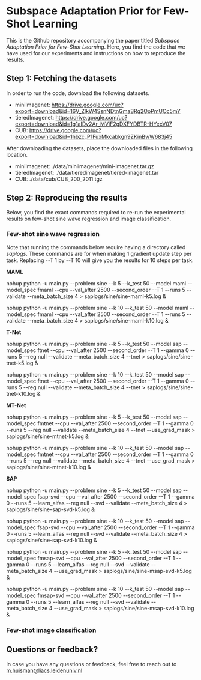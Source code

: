 # Subspace Adaptation Prior for Few-Shot Learning

This is the Github repository accompanying the paper titled *Subspace Adaptation Prior for Few-Shot Learning*. Here, you find the code that we have used for our experiments and instructions on how to reproduce the results. 


## Step 1: Fetching the datasets

In order to run the code, download the following datasets. 
- miniImagenet: https://drive.google.com/uc?export=download&id=16V_ZlkW4SsnNDtnGmaBRq2OoPmUOc5mY
- tieredImagenet: https://drive.google.com/uc?export=download&id=1g1aIDy2Ar_MViF2gDXFYDBTR-HYecV07
- CUB: https://drive.google.com/uc?export=download&id=1hbzc_P1FuxMkcabkgn9ZKinBwW683j45

After downloading the datasets, place the downloaded files in the following location. 
- miniImagenet: ./data/miniimagenet/mini-imagenet.tar.gz
- tieredImagenet: ./data/tieredimagenet/tiered-imagenet.tar
- CUB: ./data/cub/CUB_200_2011.tgz

## Step 2: Reproducing the results

Below, you find the exact commands required to re-run the experimental results on few-shot sine wave regression and image classification. 

### Few-shot sine wave regression

Note that running the commands below require having a directory called *saplogs*. These commands are for when making 1 gradient update step per task. Replacing --T 1 by --T 10 will give you the results for 10 steps per task. 

**MAML**

nohup python -u main.py --problem sine --k 5 --k_test 50 --model maml --model_spec fmaml --cpu --val_after 2500 --second_order --T 1 --runs 5 --validate --meta_batch_size 4 > saplogs/sine/sine-maml-k5.log &

nohup python -u main.py --problem sine --k 10 --k_test 50 --model maml --model_spec fmaml --cpu --val_after 2500 --second_order --T 1 --runs 5 --validate --meta_batch_size 4 > saplogs/sine/sine-maml-k10.log &


**T-Net**

nohup python -u main.py --problem sine --k 5 --k_test 50 --model sap --model_spec ftnet --cpu --val_after 2500 --second_order --T 1 --gamma 0 --runs 5 --reg null --validate --meta_batch_size 4 --tnet > saplogs/sine/sine-tnet-k5.log &
 
nohup python -u main.py --problem sine --k 10 --k_test 50 --model sap --model_spec ftnet --cpu --val_after 2500 --second_order --T 1 --gamma 0 --runs 5 --reg null --validate --meta_batch_size 4 --tnet > saplogs/sine/sine-tnet-k10.log &


**MT-Net**

nohup python -u main.py --problem sine --k 5 --k_test 50 --model sap --model_spec fmtnet --cpu --val_after 2500 --second_order --T 1 --gamma 0 --runs 5 --reg null --validate --meta_batch_size 4 --tnet --use_grad_mask > saplogs/sine/sine-mtnet-k5.log &
 
nohup python -u main.py --problem sine --k 10 --k_test 50 --model sap --model_spec fmtnet --cpu --val_after 2500 --second_order --T 1 --gamma 0 --runs 5 --reg null --validate --meta_batch_size 4 --tnet --use_grad_mask > saplogs/sine/sine-mtnet-k10.log &


**SAP**

nohup python -u main.py --problem sine --k 5 --k_test 50 --model sap --model_spec fsap-svd --cpu --val_after 2500 --second_order --T 1 --gamma 0 --runs 5 --learn_alfas --reg null --svd --validate --meta_batch_size 4 > saplogs/sine/sine-sap-svd-k5.log &
 
nohup python -u main.py --problem sine --k 10 --k_test 50 --model sap --model_spec fsap-svd --cpu --val_after 2500 --second_order --T 1 --gamma 0 --runs 5 --learn_alfas --reg null --svd --validate --meta_batch_size 4 > saplogs/sine/sine-sap-svd-k10.log &


nohup python -u main.py --problem sine --k 5 --k_test 50 --model sap --model_spec fmsap-svd --cpu --val_after 2500 --second_order --T 1 --gamma 0 --runs 5 --learn_alfas --reg null --svd --validate --meta_batch_size 4 --use_grad_mask > saplogs/sine/sine-msap-svd-k5.log &
 
nohup python -u main.py --problem sine --k 10 --k_test 50 --model sap --model_spec fmsap-svd --cpu --val_after 2500 --second_order --T 1 --gamma 0 --runs 5 --learn_alfas --reg null --svd --validate --meta_batch_size 4 --use_grad_mask > saplogs/sine/sine-msap-svd-k10.log &


### Few-shot image classification



## Questions or feedback?
In case you have any questions or feedback, feel free to reach out to m.huisman@liacs.leidenuniv.nl 
